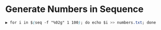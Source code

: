 # Generate Numbers in Sequence
```CSS
▶ for i in $(seq -f "%02g" 1 100); do echo $i >> numbers.txt; done
```
